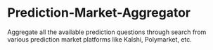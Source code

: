 # Prediction-Market-Aggregator

Aggregate all the available prediction questions through search from various prediction market platforms like Kalshi, Polymarket, etc. 
 
